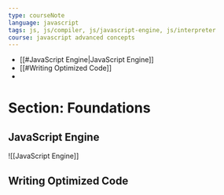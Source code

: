 ```yaml
---
type: courseNote
language: javascript
tags: js, js/compiler, js/javascript-engine, js/interpreter
course: javascript advanced concepts
---
```



- [[#JavaScript Engine|JavaScript Engine]]
- [[#Writing Optimized Code]]
- 


# Section:  Foundations



## JavaScript Engine

![[JavaScript Engine]]






## Writing Optimized Code
